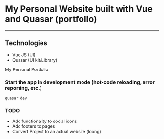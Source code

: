 # My Personal Website built with Vue and Quasar (portfolio)

---

## Technologies

- Vue JS (UI)
- Quasar (UI kit/Library)

My Personal Portfolio

### Start the app in development mode (hot-code reloading, error reporting, etc.)

```bash
quasar dev
```

### TODO

- Add functionality to social icons
- Add footers to pages
- Convert Project to an actual website (loong)
